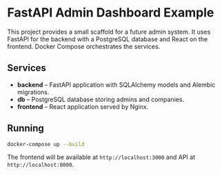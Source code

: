 # FastAPI Admin Dashboard Example

This project provides a small scaffold for a future admin system. It uses
FastAPI for the backend with a PostgreSQL database and React on the
frontend. Docker Compose orchestrates the services.

## Services
- **backend** – FastAPI application with SQLAlchemy models and Alembic
  migrations.
- **db** – PostgreSQL database storing admins and companies.
- **frontend** – React application served by Nginx.

## Running
```bash
docker-compose up --build
```
The frontend will be available at `http://localhost:3000` and API at
`http://localhost:8000`.
